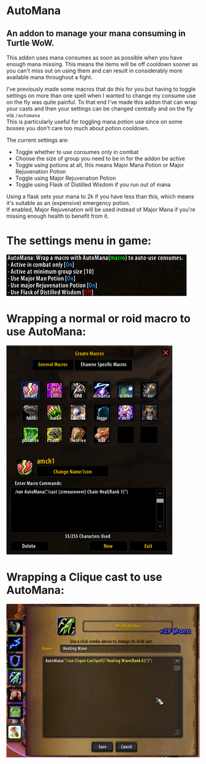 AutoMana
===
An addon to manage your mana consuming in Turtle WoW.  
---
This addon uses mana consumes as soon as possible when you have enough mana missing. This means the items will be off cooldown sooner as you can't miss out on using them and can result in considerably more available mana throughout a fight.  

I've previously made some macros that do this for you but having to toggle settings on more than one spell when I wanted to change my consume use on the fly was quite painful. To that end I've made this addon that can wrap your casts and then your settings can be changed centrally and on the fly via `/automana`  
This is particularly useful for toggling mana potion use since on some bosses you don't care too much about potion cooldown.  

The current settings are:
* Toggle whether to use consumes only in combat
* Choose the size of group you need to be in for the addon be active
* Toggle using potions at all, this means Major Mana Potion or Major Rejuvenation Potion
* Toggle using Major Rejuvenation Potion
* Toggle using Flask of Distilled Wisdom if you run out of mana

Using a flask sets your mana to 2k if you have less than this, which means it's suitable as an (expensive) emergency potion.  
If enabled, Major Rejuvenation will be used instead of Major Mana if you're missing enough health to benefit from it.  

# The settings menu in game:  
![AutoMan Menu](./ammenu.png)

# Wrapping a normal or roid macro to use AutoMana:
![Macro Wrapping](./roidmacro.png)

# Wrapping a Clique cast to use AutoMana:
![Clique Wrapping](./cliquemacro.png)